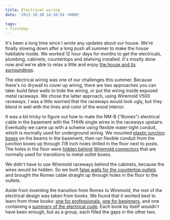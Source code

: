 ```yaml
---
title: Electrical wiring
date: '2013-10-30 14:38:54 +0000'

tags:
- firstday
---
```


It's been a long time since I wrote any updates about our house.
We're finally slowing down after a long push all summer to make the
house habitable inside.  We worked 12 hour days for months to get the
electricals, plumbing, cabinets, countertops and shelving installed.
It's mostly done now and we're able to relax a little and enjoy
[the house and its surroundings](/gallery/FirstDay%20Cottage/IMG_20131011_074148.jpg).

The electrical wiring was one of our challenges this summer.  Because
there's no drywall to cover up wiring, there are two approaches you
can take: build false walls to hide the wiring, or put the wiring
inside exposed metal raceways.  We chose the latter approach, using
Wiremold V500 raceways.  I was a little worried that the raceways
would look ugly, but they blend in well with the lines and color of
the wood interior.

It was a bit tricky to figure out how to mate the NM-B ("Romex")
electrical cable in the basement with the THHN single wires in the
raceways upstairs.  Eventually we came up with a scheme using flexible
water-tight conduit, which is normally used for underground wiring.
We mounted
[plastic junction boxes](/gallery/FirstDay%20Cottage/IMG_20130624_084134.jpg)
on the beams in the basement, then ran flexible conduit from the junction
boxes up through 7/8 inch holes drilled in the floor next to posts.
The holes in the floor were
[hidden behind](/gallery/FirstDay%20Cottage/IMG_20130623_132749.jpg)
[Wiremold connectors](/gallery/FirstDay%20Cottage/IMG_20130623_132507.jpg)
that are normally used for transitions to metal outlet boxes.

We didn't have to use Wiremold raceways behind the cabinets, because
the wires would be hidden.  So we built
[false walls for the countertop outlets](/gallery/FirstDay%20Cottage/IMG_20130622_182931.jpg)
and brought the Romex cable straight up through holes in the floor to the
outlets. 

Aside from inventing the transition from Romex to Wiremold, the rest
of the electrical design was taken from books.  We found that it
worked best to learn from three books:
[one for professionals](http://www.amazon.com/Wiring-House-4th-Completely-Revised/dp/1600852610/),
[one for beginners](http://www.amazon.com/Black-Decker-Complete-Wiring-Edition/dp/1589236017/),
and one containing a
[summary of the electrical code](http://www.amazon.com/Code-Check-Electrical-6th-Illustrated/dp/160085334X/).
Each book by itself wouldn't have been enough, but as a group, each
filled the gaps in the other two.
